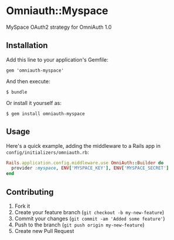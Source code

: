 # Omniauth::Myspace

MySpace OAuth2 strategy for OmniAuth 1.0

## Installation

Add this line to your application's Gemfile:

    gem 'omniauth-myspace'

And then execute:

    $ bundle

Or install it yourself as:

    $ gem install omniauth-myspace

## Usage

Here's a quick example, adding the middleware to a Rails app in `config/initializers/omniauth.rb`:

```ruby
Rails.application.config.middleware.use OmniAuth::Builder do
  provider :myspace, ENV['MYSPACE_KEY'], ENV['MYSPACE_SECRET']
end
```


## Contributing

1. Fork it
2. Create your feature branch (`git checkout -b my-new-feature`)
3. Commit your changes (`git commit -am 'Added some feature'`)
4. Push to the branch (`git push origin my-new-feature`)
5. Create new Pull Request
